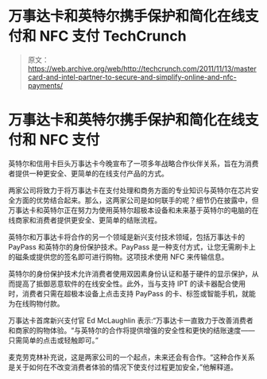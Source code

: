 # 万事达卡和英特尔携手保护和简化在线支付和 NFC 支付 TechCrunch

> 原文：<https://web.archive.org/web/http://techcrunch.com/2011/11/13/mastercard-and-intel-partner-to-secure-and-simplify-online-and-nfc-payments/>

# 万事达卡和英特尔携手保护和简化在线支付和 NFC 支付

英特尔和信用卡巨头万事达卡今晚宣布了一项多年战略合作伙伴关系，旨在为消费者提供一种更安全、更简单的在线支付产品的方式。

两家公司将致力于将万事达卡在支付处理和商务方面的专业知识与英特尔在芯片安全方面的优势结合起来。那么，这两家公司是如何联手的呢？细节仍在披露中，但万事达卡和英特尔正在努力为使用英特尔超极本设备和未来基于英特尔的电脑的在线商家和消费者提供更安全、更简单的结账流程。

英特尔和万事达卡将合作的另一个领域是新兴支付技术领域，包括万事达卡的 PayPass 和英特尔的身份保护技术。PayPass 是一种支付方式，让您无需刷卡上的磁条或提供您的签名即可进行购物。这项技术使用 NFC 来传输信息。

英特尔的身份保护技术允许消费者使用双因素身份认证和基于硬件的显示保护，从而提高了抵御恶意软件的在线安全性。此外，当与支持 IPT 的读卡器配合使用时，消费者只需在超极本设备上点击支持 PayPass 的卡、标签或智能手机，就能为在线购物付款。

万事达卡首席新兴支付官 Ed McLaughlin 表示:“万事达卡一直致力于改善消费者和商家的购物体验。“与英特尔的合作将提供增强的安全性和更快的结账速度——只需简单的点击或轻触即可。”

麦克劳克林补充说，这是两家公司的一个起点，未来还会有合作。“这种合作关系是关于如何在不改变消费者体验的情况下使支付过程更加安全，”他解释道。